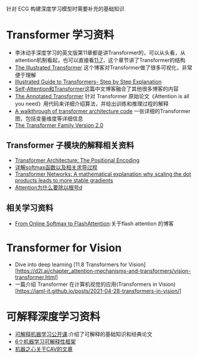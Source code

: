 针对 ECG 构建深度学习模型时需要补充的基础知识
# Transformer 学习资料
- 李沐动手深度学习的英文版第11章都是讲Transformer的，可以从头看，从attention机制看起，也可以直接看[11.7](https://d2l.ai/chapter_attention-mechanisms-and-transformers/transformer.html)，这个章节讲了Transformer的结构
- [The Illustrated Transformer](https://jalammar.github.io/illustrated-transformer/) 这个博客对Transformer做了很多可视化，非常便于理解
- [Illustrated Guide to Transformers- Step by Step Explanation](https://towardsdatascience.com/illustrated-guide-to-transformers-step-by-step-explanation-f74876522bc0)
- [Self-Attention和Transformer](https://luweikxy.gitbook.io/machine-learning-notes/self-attention-and-transformer)这篇中文博客融合了其他很多博客的内容
- [The Annotated Transformer](https://nlp.seas.harvard.edu/annotated-transformer/) 针对 Transformer 原始论文《Attention is all you need》用代码来详细介绍算法，并给出训练和推理过程的解释
- [A walkthrough of transformer architecture code](https://github.com/markriedl/transformer-walkthrough/tree/main) 一张详细的Transformer图，包括变量维度等详细信息
- [The Transformer Family Version 2.0](https://towardsdatascience.com/transformer-networks-a-mathematical-explanation-why-scaling-the-dot-products-leads-to-more-stable-414f87391500)
## Transformer 子模块的解释相关资料
- [Transformer Architecture: The Positional Encoding](https://kazemnejad.com/blog/transformer_architecture_positional_encoding/#the-intuition)
- [详解softmax函数以及相关求导过程](https://zhuanlan.zhihu.com/p/25723112)
- [Transformer Networks: A mathematical explanation why scaling the dot products leads to more stable gradients](https://towardsdatascience.com/transformer-networks-a-mathematical-explanation-why-scaling-the-dot-products-leads-to-more-stable-414f87391500)
- [Attention为什么要除以根号d](https://mp.weixin.qq.com/s/3o0NgpFPKS1RNICNuMuygg)
## 相关学习资料
- [From Online Softmax to FlashAttention](https://courses.cs.washington.edu/courses/cse599m/23sp/notes/flashattn.pdf):关于flash attention 的博客
# Transformer for Vision
- Dive into deep learning [11.8 Transformers for Vision][https://d2l.ai/chapter_attention-mechanisms-and-transformers/vision-transformer.html]
- 一篇介绍 Transformer 在计算机视觉的应用(Transformers in Vision)[https://iaml-it.github.io/posts/2021-04-28-transformers-in-vision/]
# 可解释深度学习资料
- [可解释机器学习公开课](https://www.bilibili.com/video/BV1Se4y1T7dG/?spm_id_from=333.788&vd_source=e587bac74600ca53ef886eea337fe87d):介绍了可解释的基础知识和经典论文
- [6个机器学习可解释性框架](https://mp.weixin.qq.com/s/GpdOQChETqh9-q0SvP6I0A)
- [机器之心关于CAV的文章](https://zhuanlan.zhihu.com/p/77528990)


